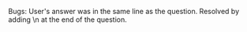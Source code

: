 Bugs:
User's answer was in the same line as the question. Resolved by adding \n at the end of the question.